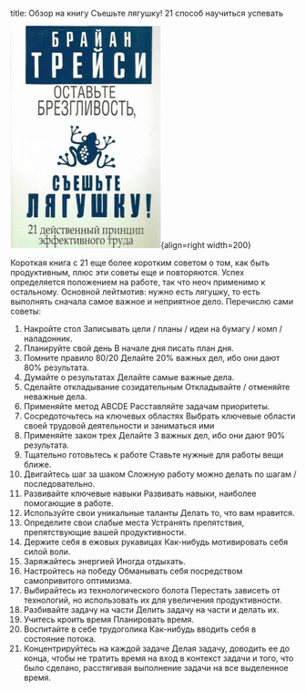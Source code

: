 title: Обзор на книгу Съешьте лягушку! 21 способ научиться успевать

![](/blog/static/img/beqqBP5-IPs.jpg){align=right width=200}

Короткая книга с 21 еще более коротким советом о том, как быть продуктивным, плюс эти советы еще и повторяются. Успех определяется положением на работе, так что неоч применимо к остальному. Основной лейтмотив: нужно есть лягушку, то есть выполнять сначала самое важное и неприятное дело. Перечислю сами советы:
1. Накройте стол
Записывать цели / планы / идеи на бумагу / комп / наладонник.
2. Планируйте свой день
В начале дня писать план дня.
3. Помните правило 80/20
Делайте 20% важных дел, ибо они дают 80% результата.
4. Думайте о результатах
Делайте самые важные дела.
5. Сделайте откладывание созидательным
Откладывайте / отменяйте неважные дела.
6. Применяйте метод ABCDE
Расставляйте задачам приоритеты.
7. Сосредоточьтесь на ключевых областях
Выбрать ключевые области своей трудовой деятельности и заниматься ими
8. Применяйте закон трех
Делайте 3 важных дел, ибо они дают 90% результата.
9. Тщательно готовьтесь к работе
Ставьте нужные для работы вещи ближе.
10. Двигайтесь шаг за шаком
Сложную работу можно делать по шагам / последовательно.
11. Развивайте ключевые навыки
Развивать навыки, наиболее помогающие в работе.
12. Используйте свои уникальные таланты
Делать то, что вам нравится.
13. Определите свои слабые места
Устранять препятствия, препятствующие вашей продуктивности.
14. Держите себя в ежовых рукавицах
Как-нибудь мотивировать себя силой воли.
15. Заряжайтесь энергией
Иногда отдыхать.
16. Настройтесь на победу
Обманывать себя посредством самопривитого оптимизма.
17. Выбирайтесь из технологического болота
Перестать зависеть от технологий, но использовать их для увеличения продуктивности.
18. Разбивайте задачу на части
Делить задачу на части и делать их.
19. Учитесь кроить время
Планировать время.
20. Воспитайте в себе трудоголика
Как-нибудь вводить себя в состояние потока.
21. Концентрируйтесь на каждой задаче
Делая задачу, доводить ее до конца, чтобы не тратить время на вход в контекст задачи и того, что было сделано, расстягивая выполнение задачи на все выделенное время.

